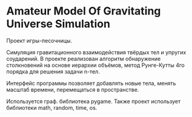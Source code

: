 # Amateur Model Of Gravitating Universe Simulation

Проект игры-песочницы.

Симуляция гравитационного взаимодействия твёрдых тел и упругих соударений.
В проекте реализован алгоритм обнаружение столкновений на основе иерархии объёмов, метод Рунге-Кутты 4го порядка для решения задачи n-тел.

Интерфейс программы позволяет добавлять новые тела, менять масштаб времени, перемещаться в пространстве.

Используется граф. библиотека pygame.
Также проект использует библиотеки math, random, time, os.
